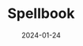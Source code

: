 ---  
layout: startup_page  
title: "Spellbook"  
id: "spellbook.legal"  
permalink: "/spellbookspellbook.legal01242024/"  
website: "https://www.spellbook.legal/"  
funding_round: "Series A"  
funding_amount: "$20M"  
investors: "Inovia Capital, Thomson Reuters Ventures, The Legaltech Fund, Bling Capital, Moxxie Ventures, Concrete Ventures, Path Ventures, N49P, Good News Ventures"  
about: "Spellbook is a legal software company that provides a generative AI contract drafting tool. Its platform, powered by large language models, helps lawyers create more accurate and efficient legal documents, saving them significant time. The tool is optimized using legal datasets for superior contracting performance and is used by over 1,700 law firms and legal teams."  
markets: "Legal Tech, AI"  
hq: "Toronto, Ontario, Canada"  
founded_year: "2022"  
linkedin: "https://ca.linkedin.com/company/spellbookai"  
twitter: "https://twitter.com/SpellbookLegal"  
instagram: ""  
facebook: "https://www.facebook.com/spellbookai"  
crunchbase: "https://www.crunchbase.com/organization/rally-7c45"  
pitchbook: "https://pitchbook.com/profiles/company/343467-37"  

date_display: "24-Jan-2024"  
date: "2024-01-24"

# SEO Optimization  
meta_title: "Spellbook - Series A Funding ($20M)"  
meta_description: "Spellbook, Spellbook is a legal software company that provides a generative AI contract drafting tool. Its platform, powered by large language models, helps lawy..."  
meta_keywords: "Spellbook, Legal Tech, AI, Series A funding"  
canonical_url: "https://startup.projectstartups.com/spellbookspellbook.legal01242024/"  
---